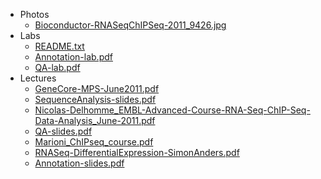 * Photos
    * [Bioconductor-RNASeqChIPSeq-2011_9426.jpg](Photos/Bioconductor-RNASeqChIPSeq-2011_9426.jpg)
* Labs
    * [README.txt](Labs/README.txt)
    * [Annotation-lab.pdf](Labs/Annotation-lab.pdf)
    * [QA-lab.pdf](Labs/QA-lab.pdf)
* Lectures
    * [GeneCore-MPS-June2011.pdf](Lectures/GeneCore-MPS-June2011.pdf)
    * [SequenceAnalysis-slides.pdf](Lectures/SequenceAnalysis-slides.pdf)
    * [Nicolas-Delhomme_EMBL-Advanced-Course-RNA-Seq-ChIP-Seq-Data-Analysis_June-2011.pdf](/Lectures/Nicolas-Delhomme_EMBL-Advanced-Course-RNA-Seq-ChIP-Seq-Data-Analysis_June-2011.pdf)
    * [QA-slides.pdf](Lectures/QA-slides.pdf)
    * [Marioni_ChIPseq_course.pdf](Lectures/Marioni_ChIPseq_course.pdf)
    * [RNASeq-DifferentialExpression-SimonAnders.pdf](Lectures/RNASeq-DifferentialExpression-SimonAnders.pdf)
    * [Annotation-slides.pdf](Lectures/Annotation-slides.pdf)
